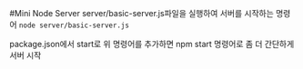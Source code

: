 #Mini Node Server
server/basic-server.js파일을 실행하여 서버를 시작하는 명령어
```node server/basic-server.js```

package.json에서 start로 위 명령어를 추가하면 npm start 명령어로 좀 더 간단하게 서버 시작